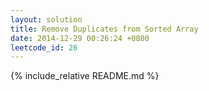 ```yaml
---
layout: solution
title: Remove Duplicates from Sorted Array
date: 2014-12-29 00:26:24 +0800
leetcode_id: 26
---
```

{% include_relative README.md %}
